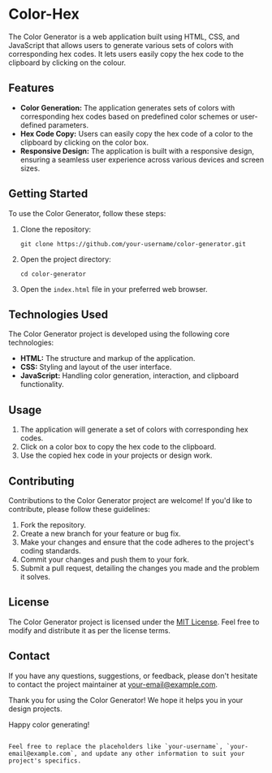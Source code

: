 # Color-Hex

The Color Generator is a web application built using HTML, CSS, and JavaScript that allows users to generate various sets of colors with corresponding hex codes. It lets users easily copy the hex code to the clipboard by clicking on the colour.

## Features

- **Color Generation:** The application generates sets of colors with corresponding hex codes based on predefined color schemes or user-defined parameters.
- **Hex Code Copy:** Users can easily copy the hex code of a color to the clipboard by clicking on the color box.
- **Responsive Design:** The application is built with a responsive design, ensuring a seamless user experience across various devices and screen sizes.

## Getting Started

To use the Color Generator, follow these steps:

1. Clone the repository:

   ```shell
   git clone https://github.com/your-username/color-generator.git
   ```

2. Open the project directory:

   ```shell
   cd color-generator
   ```

3. Open the `index.html` file in your preferred web browser.

## Technologies Used

The Color Generator project is developed using the following core technologies:
- **HTML:** The structure and markup of the application.
- **CSS:** Styling and layout of the user interface.
- **JavaScript:** Handling color generation, interaction, and clipboard functionality.

## Usage
1. The application will generate a set of colors with corresponding hex codes.
2. Click on a color box to copy the hex code to the clipboard.
3. Use the copied hex code in your projects or design work.

## Contributing

Contributions to the Color Generator project are welcome! If you'd like to contribute, please follow these guidelines:

1. Fork the repository.
2. Create a new branch for your feature or bug fix.
3. Make your changes and ensure that the code adheres to the project's coding standards.
4. Commit your changes and push them to your fork.
5. Submit a pull request, detailing the changes you made and the problem it solves.

## License

The Color Generator project is licensed under the [MIT License](LICENSE). Feel free to modify and distribute it as per the license terms.

## Contact

If you have any questions, suggestions, or feedback, please don't hesitate to contact the project maintainer at your-email@example.com.

Thank you for using the Color Generator! We hope it helps you in your design projects.

Happy color generating!
```

Feel free to replace the placeholders like `your-username`, `your-email@example.com`, and update any other information to suit your project's specifics.
